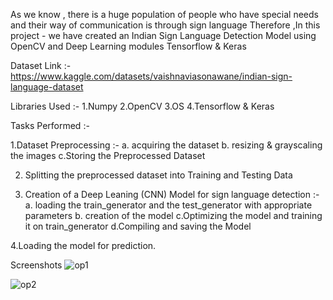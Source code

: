 As we know , there is a huge population of people who have special needs and their way of communication is through sign language 
Therefore ,In this project - we have created an Indian Sign Language Detection Model using OpenCV and Deep Learning modules Tensorflow & Keras 

Dataset Link :- https://www.kaggle.com/datasets/vaishnaviasonawane/indian-sign-language-dataset


Libraries Used :-
1.Numpy
2.OpenCV
3.OS
4.Tensorflow & Keras 

Tasks Performed :-

 1.Dataset Preprocessing :-
 a. acquiring the dataset
 b. resizing & grayscaling the images 
 c.Storing the Preprocessed Dataset
   
2. Splitting the preprocessed dataset into Training and Testing Data

3. Creation of a Deep Leaning (CNN) Model for sign language detection :-
 a. loading the train_generator and the test_generator with appropriate parameters
 b. creation of the model
 c.Optimizing the model and training it on train_generator
 d.Compiling and saving the Model


 4.Loading the model for prediction. 

Screenshots 
![op1](https://github.com/sahaycodes/Dev-Geeks/assets/99585576/d520ceb5-2ee1-48b3-b76b-24040abd6068)



![op2](https://github.com/sahaycodes/Dev-Geeks/assets/99585576/52e39769-51da-4127-b74e-1b16b8ebc13d)



       
